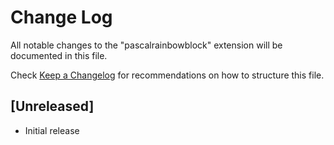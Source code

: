 # Change Log

All notable changes to the "pascalrainbowblock" extension will be documented in this file.

Check [Keep a Changelog](http://keepachangelog.com/) for recommendations on how to structure this file.

## [Unreleased]

- Initial release